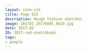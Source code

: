 ```yaml
---
layout: item.njk
title: Page 013
description: Rough fashion sketches
image: 201702_20170805_0019.jpg
date: 2017-02
ID: 2017-red-sketchbook
tags:  
- people
---
```

